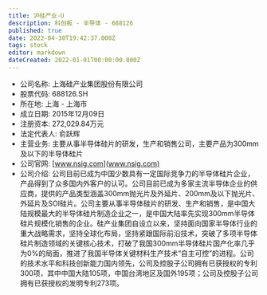 ```yaml
---
title: 沪硅产业-U
description: 科创板 - 半导体 - 688126
published: true
date: 2022-04-30T19:42:37.000Z
tags: stock
editor: markdown
dateCreated: 2022-01-01T00:00:00.000Z
---
```


- 公司名称: 上海硅产业集团股份有限公司
- 股票代码: 688126.SH
- 所在地: 上海 - 上海市
- 成立日期: 2015年12月09日
- 注册资本: 272,029.84万元
- 法定代表人: 俞跃辉
- 主营业务: 主要从事半导体硅片的研发，生产和销售公司，主要产品为300mm及以下的半导体硅片
- 公司官网: [www.nsig.com](www.nsig.com)
- 公司介绍: 公司目前已成为中国少数具有一定国际竞争力的半导体硅片企业，产品得到了众多国内外客户的认可。公司目前已成为多家主流半导体企业的供应商，提供的产品类型涵盖300mm抛光片及外延片、200mm及以下抛光片、外延片及SOI硅片。公司主要从事半导体硅片的研发、生产和销售，是中国大陆规模最大的半导体硅片制造企业之一，是中国大陆率先实现300mm半导体硅片规模化销售的企业。硅产业集团自设立以来，坚持面向国家半导体行业的重大战略需求，坚持全球化布局，坚持紧跟国际前沿技术，突破了多项半导体硅片制造领域的关键核心技术，打破了我国300mm半导体硅片国产化率几乎为0%的局面，推进了我国半导体关键材料生产技术“自主可控”的进程。公司的技术水平和科技创新能力国内领先，公司及控股子公司拥有已获授权的专利300项，其中中国大陆105项，中国台湾地区及国外195项；公司及控股子公司拥有已获授权的发明专利273项。


